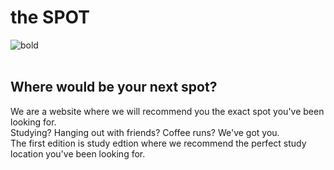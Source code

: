 # the SPOT
![bold](https://github.com/user-attachments/assets/a3a1508b-4060-4398-bedc-78b07f78e7fd)
<br><br>
<strong><h2>Where would be your next spot?</h2></strong>
We are a website where we will recommend you the exact spot you've been looking for. 
<br>
Studying? Hanging out with friends? Coffee runs? We've got you.
<br>
The first edition is study edtion where we recommend the perfect study location you've been looking for.
